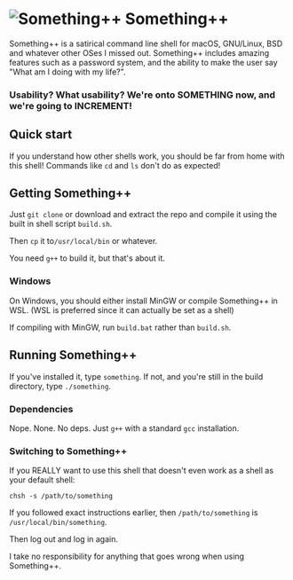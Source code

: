 # ![Something++](https://raw.githubusercontent.com/That1M8Head/SomethingPlusPlus/main/something-plusplus-logo-smol.png) Something++
Something++ is a satirical command line shell for macOS, GNU/Linux, BSD and whatever other OSes I missed out. Something++ includes amazing features such as a password system, and the ability to make the user say "What am I doing with my life?".

### Usability? What usability? We're onto SOMETHING now, and we're going to INCREMENT!

## Quick start

If you understand how other shells work, you should be far from home with this shell! Commands like `cd` and `ls` don't do as expected!

## Getting Something++

Just `git clone` or download and extract the repo and compile it using the built in shell script `build.sh`.

 Then `cp` it to`/usr/local/bin` or whatever.

You need `g++` to build it, but that's about it.

### Windows

On Windows, you should either install MinGW or compile Something++ in WSL. (WSL is preferred since it can actually be set as a shell)

If compiling with MinGW, run `build.bat` rather than `build.sh`.

## Running Something++

If you've installed it, type `something`. If not, and you're still in the build directory, type `./something`.

### Dependencies

Nope. None. No deps. Just `g++` with a standard `gcc` installation.

### Switching to Something++

If you REALLY want to use this shell that doesn't even work as a shell as your default shell:

```
chsh -s /path/to/something
```

If you followed exact instructions earlier, then `/path/to/something` is `/usr/local/bin/something`.

Then log out and log in again.

I take no responsibility for anything that goes wrong when using Something++.

